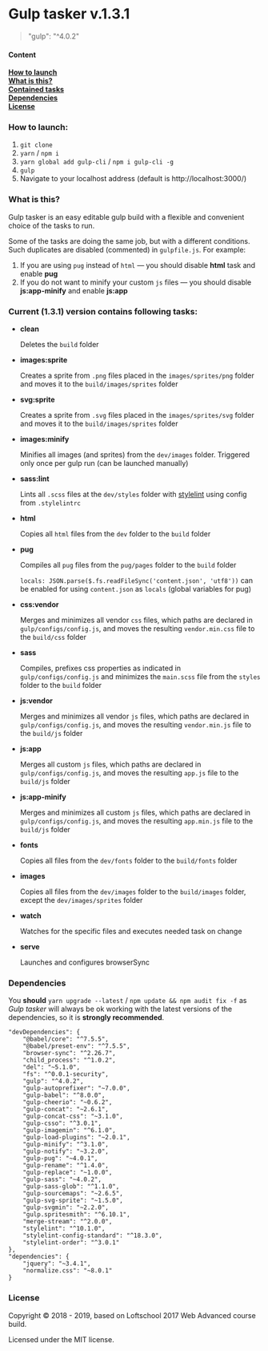 # Gulp tasker v.1.3.1
> "gulp": "^4.0.2"

#### Content
**[How to launch](#how-to-launch)**  
**[What is this?](#what-is-this)**  
**[Contained tasks](#current-131-version-contains-following-tasks)**  
**[Dependencies](#dependencies)**  
**[License](#license)**

### How to launch:

1. ```git clone```
2. ```yarn``` / ```npm i```
3. ```yarn global add gulp-cli``` / ```npm i gulp-cli -g```
4. ```gulp```
5. Navigate to your localhost address
(default is http://localhost:3000/)

### What is this?
Gulp tasker is an easy editable gulp build with a flexible and convenient choice of the tasks to run.

Some of the tasks are doing the same job, but with a different conditions. Such duplicates are disabled (commented) in ```gulpfile.js```.
For example:
1. If you are using ```pug``` instead of ```html``` — you should disable **html** task and enable **pug**
2. If you do not want to minify your custom ```js``` files — you should disable **js:app-minify** and enable **js:app**

### Current (1.3.1) version contains following tasks:
* **clean**

  Deletes the ```build``` folder

* **images:sprite**

  Creates a sprite from ```.png``` files placed in the ```images/sprites/png``` folder and moves it to the ```build/images/sprites``` folder

* **svg:sprite**

  Creates a sprite from ```.svg``` files placed in the ```images/sprites/svg``` folder and moves it to the ```build/images/sprites``` folder

* **images:minify**

    Minifies all images (and sprites) from the ```dev/images``` folder. Triggered only once per gulp run (can be launched manually)

* **sass:lint**

    Lints all ```.scss``` files at the ```dev/styles``` folder with [stylelint](https://stylelint.io/) using config from ```.stylelintrc```

* **html**

  Copies all ```html``` files from the ```dev``` folder to the ```build``` folder

* **pug**

  Compiles all ```pug``` files from the ```pug/pages``` folder to the ```build``` folder
  
  ```locals: JSON.parse($.fs.readFileSync('content.json', 'utf8'))``` can be enabled for using ```content.json``` as ```locals``` (global variables for pug)

* **css:vendor**

  Merges and minimizes all vendor ```css``` files, which paths are declared in ```gulp/configs/config.js```, and moves the resulting ```vendor.min.css``` file to the ```build/css``` folder

* **sass**

  Compiles, prefixes css properties as indicated in ```gulp/configs/config.js``` and minimizes the ```main.scss``` file from the ```styles``` folder to the ```build``` folder

* **js:vendor**

  Merges and minimizes all vendor ```js``` files, which paths are declared in ```gulp/configs/config.js```, and moves the resulting ```vendor.min.js``` file to the ```build/js``` folder

* **js:app**

  Merges all custom ```js``` files, which paths are declared in ```gulp/configs/config.js```, and moves the resulting ```app.js``` file to the ```build/js``` folder

* **js:app-minify**

  Merges and minimizes all custom ```js``` files, which paths are declared in ```gulp/configs/config.js```, and moves the resulting ```app.min.js``` file to the ```build/js``` folder

* **fonts**

  Copies all files from the ```dev/fonts``` folder to the ```build/fonts``` folder

* **images**

  Copies all files from the ```dev/images``` folder to the ```build/images``` folder, except the ```dev/images/sprites``` folder

* **watch**

  Watches for the specific files and executes needed task on change

* **serve**

  Launches and configures browserSync
  
### Dependencies
You **should** ```yarn upgrade --latest``` / ```npm update && npm audit fix -f``` as *Gulp tasker* will always be ok working with the latest versions of the dependencies, so it is **strongly recommended**.

```
"devDependencies": {
    "@babel/core": "^7.5.5",
    "@babel/preset-env": "^7.5.5",
    "browser-sync": "^2.26.7",
    "child_process": "^1.0.2",
    "del": "~5.1.0",
    "fs": "^0.0.1-security",
    "gulp": "^4.0.2",
    "gulp-autoprefixer": "~7.0.0",
    "gulp-babel": "^8.0.0",
    "gulp-cheerio": "~0.6.2",
    "gulp-concat": "~2.6.1",
    "gulp-concat-css": "~3.1.0",
    "gulp-csso": "^3.0.1",
    "gulp-imagemin": "^6.1.0",
    "gulp-load-plugins": "~2.0.1",
    "gulp-minify": "^3.1.0",
    "gulp-notify": "~3.2.0",
    "gulp-pug": "~4.0.1",
    "gulp-rename": "^1.4.0",
    "gulp-replace": "~1.0.0",
    "gulp-sass": "~4.0.2",
    "gulp-sass-glob": "^1.1.0",
    "gulp-sourcemaps": "~2.6.5",
    "gulp-svg-sprite": "~1.5.0",
    "gulp-svgmin": "~2.2.0",
    "gulp.spritesmith": "^6.10.1",
    "merge-stream": "^2.0.0",
    "stylelint": "^10.1.0",
    "stylelint-config-standard": "^18.3.0",
    "stylelint-order": "^3.0.1"
},
"dependencies": {
    "jquery": "~3.4.1",
    "normalize.css": "~8.0.1"
}
```

### License
Copyright © 2018 - 2019, based on Loftschool 2017 Web Advanced course build.

Licensed under the MIT license.